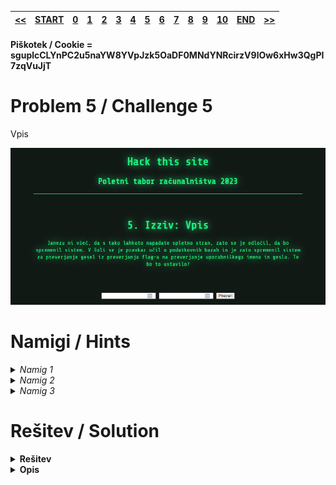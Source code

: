 |[<<](/guides/chall4.md)|[START](/guides/main.md)|[0](/guides/chall0.md)|[1](/guides/chall1.md)|[2](/guides/chall2.md)|[3](/guides/chall3.md)|[4](/guides/chall4.md)|[5](/guides/chall5.md)|[6](/guides/chall6.md)|[7](/guides/chall7.md)|[8](/guides/chall8.md)|[9](/guides/chall9.md)|[10](/guides/chall10.md)|[END](/guides/end.md)|[>>](/guides/chall6.md)|
|:-|:-|:-|:-|:-|:-|:-|:-|:-|:-|:-|:-|:-|:-|:-|

#### Piškotek / Cookie = sguplcCLYnPC2u5naYW8YVpJzk5OaDF0MNdYNRcirzV9lOw6xHw3QgPI7zqVuJjT

# Problem 5 / Challenge 5
Vpis

![Image](/guides/images/image5.png)


# Namigi / Hints

<details>
<summary>
    <i>Namig 1</i> 
</summary>
    Kateri "jezik je ponavadi uporabljen pri preverjanu vpisnih podatkov"
</details>

<details>
<summary>
    <i>Namig 2</i> 
</summary>
    Kako exploitamo ta jezik ?
</details>
<details>
<summary>
    <i>Namig 3</i> 
</summary>
    SQL (Structured query language), SQL injection, <a href="https://www.youtube.com/watch?v=2OPVViV-GQk">Video o SQL Injection</a>
<br>
</details>


# Rešitev / Solution

<details>
<summary><b>
    Rešitev
</b></summary>
    admin 

    'or "1"="1";--
</details>
<details>
<summary><b>
    Opis
</b></summary>
<a href="https://www.youtube.com/watch?v=2OPVViV-GQk">Video o SQL Injection</a>

</details>

